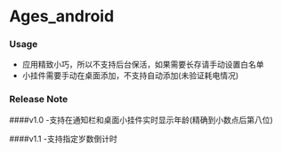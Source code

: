 # Ages_android

### Usage
* 应用精致小巧，所以不支持后台保活，如果需要长存请手动设置白名单  
* 小挂件需要手动在桌面添加，不支持自动添加(未验证耗电情况)  

### Release Note
####v1.0
-支持在通知栏和桌面小挂件实时显示年龄(精确到小数点后第八位)

####v1.1
-支持指定岁数倒计时
